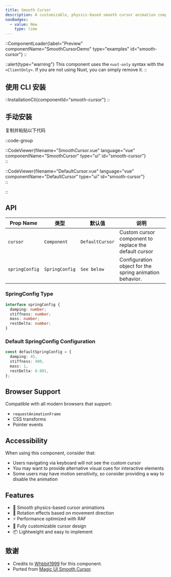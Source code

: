 ```yaml
---
title: Smooth Cursor
description: A customizable, physics-based smooth cursor animation component for Vue applications.
navBadges:
  - value: New
    type: lime
---
```


::ComponentLoader{label="Preview" componentName="SmoothCursorDemo" type="examples" id="smooth-cursor"}
::

::alert{type="warning"}
This component uses the `nuxt-only` syntax with the `<ClientOnly>`. If you are not using Nuxt, you can simply remove it.
::

## 使用 CLI 安装

::InstallationCli{componentId="smooth-cursor"}
::

## 手动安装

复制并粘贴以下代码

::code-group

::CodeViewer{filename="SmoothCursor.vue" language="vue" componentName="SmoothCursor" type="ui" id="smooth-cursor"}  
::

::CodeViewer{filename="DefaultCursor.vue" language="vue" componentName="DefaultCursor" type="ui" id="smooth-cursor"}  
::

::

## API

| Prop Name      | 类型           | 默认值          | 说明                                                    |
| -------------- | -------------- | --------------- | ------------------------------------------------------- |
| `cursor`       | `Component`    | `DefaultCursor` | Custom cursor component to replace the default cursor   |
| `springConfig` | `SpringConfig` | `See below`     | Configuration object for the spring animation behavior. |

### SpringConfig Type

```ts
interface springConfig {
  damping: number;
  stiffness: number;
  mass: number;
  restDelta: number;
}
```

### Default SpringConfig Configuration

```ts
const defaultSpringConfig = {
  damping: 45,
  stiffness: 400,
  mass: 1,
  restDelta: 0.001,
};
```

## Browser Support

Compatible with all modern browsers that support:

- `requestAnimationFrame`
- CSS transforms
- Pointer events

## Accessibility

When using this component, consider that:

- Users navigating via keyboard will not see the custom cursor
- You may want to provide alternative visual cues for interactive elements
- Some users may have motion sensitivity, so consider providing a way to disable the animation

## Features

- 🎯 Smooth physics-based cursor animations
- 🔄 Rotation effects based on movement direction
- ⚡ Performance optimized with RAF
- 🎨 Fully customizable cursor design
- 📦 Lightweight and easy to implement

## 致谢

- Credits to [Whbbit1999](https://github.com/Whbbit1999) for this component.
- Ported from [Magic UI Smooth Cursor](https://magicui.design/docs/components/smooth-cursor).
